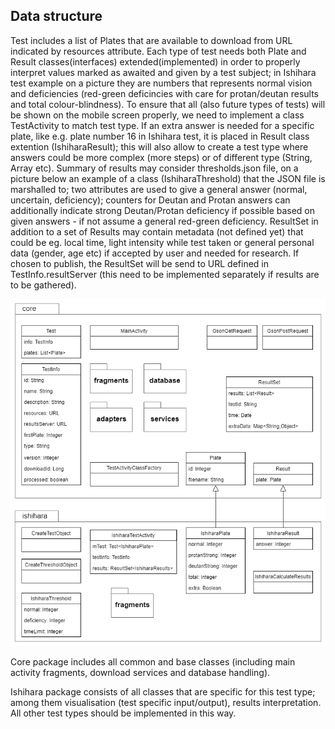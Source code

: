 ## Data structure ##

Test includes a list of Plates that are available to download from URL indicated by resources attribute. Each type of test needs both Plate and Result classes(interfaces) extended(implemented) in order to properly interpret values marked as awaited and given by a test subject; in Ishihara test example on a picture they are numbers that represents normal vision and deficiencies (red-green deficincies with care for protan/deutan results and total colour-blindness). To ensure that all (also future types of tests) will be shown on the mobile screen properly, we need to implement a class TestActivity to match test type. If an extra answer is needed for a specific plate, like e.g. plate number 16 in Ishihara test, it is placed in Result class extention (IshiharaResult); this will also allow to create a test type where answers could be more complex (more steps) or of different type (String, Array etc). 
Summary of results may consider thresholds.json file, on a picture below an example of a class (IshiharaThreshold) that the JSON file is marshalled to; two attributes are used to give a general answer (normal, uncertain, deficiency); counters for Deutan and Protan answers can additionally indicate strong Deutan/Protan deficiency if possible based on given answers - if not assume a general red-green deficiency.
ResultSet in addition to a set of Results may contain metadata (not defined yet) that could be eg. local time, light intensity while test taken or general personal data (gender, age etc) if accepted by user and needed for research. If chosen to publish, the ResultSet will be send to URL defined in TestInfo.resultServer (this need to be implemented separately if results are to be gathered).

![md_project_v6.png](https://github.com/tomme87/imt3673-project-wiki/blob/master/md_project_v6.png)

Core package includes all common and base classes (including main activity fragments, download services and database handling).

Ishihara package consists of all classes that are specific for this test type; among them visualisation (test specific input/output), results interpretation. All other test types should be implemented in this way.
